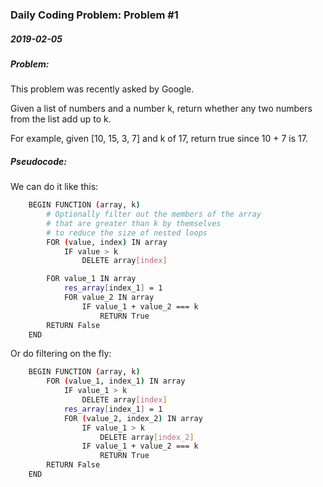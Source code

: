 ### Daily Coding Problem: Problem #1
##### 2019-02-05
##### Problem:

This problem was recently asked by Google.

Given a list of numbers and a number k, return whether any two numbers from the list add up to k.

For example, given [10, 15, 3, 7] and k of 17, return true since 10 + 7 is 17.


##### Pseudocode:
We can do it like this:
```bash
    BEGIN FUNCTION (array, k)
        # Optionally filter out the members of the array
        # that are greater than k by themselves
        # to reduce the size of nested loops
        FOR (value, index) IN array
            IF value > k
                DELETE array[index]

        FOR value_1 IN array
            res_array[index_1] = 1            
            FOR value_2 IN array
                IF value_1 + value_2 === k
                    RETURN True
        RETURN False
    END
```
Or do filtering on the fly:
```bash
    BEGIN FUNCTION (array, k)
        FOR (value_1, index_1) IN array
            IF value_1 > k
                DELETE array[index]
            res_array[index_1] = 1            
            FOR (value_2, index_2) IN array
                IF value_1 > k
                    DELETE array[index_2]
                IF value_1 + value_2 === k
                    RETURN True
        RETURN False
    END
```
